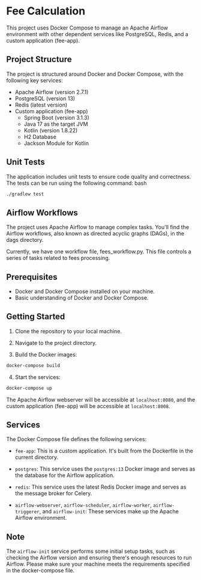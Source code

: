 # Fee Calculation

This project uses Docker Compose to manage an Apache Airflow environment with other dependent services like PostgreSQL, Redis, and a custom application (fee-app).

## Project Structure

The project is structured around Docker and Docker Compose, with the following key services:

- Apache Airflow (version 2.7.1)
- PostgreSQL (version 13)
- Redis (latest version)
- Custom application (fee-app)
  - Spring Boot (version 3.1.3)
  - Java 17 as the target JVM
  - Kotlin (version 1.8.22)
  - H2 Database
  - Jackson Module for Kotlin

## Unit Tests

The application includes unit tests to ensure code quality and correctness. The tests can be run using the following command:
bash

```bash
./gradlew test
```

## Airflow Workflows

The project uses Apache Airflow to manage complex tasks. You'll find the Airflow workflows, also known as directed acyclic graphs (DAGs), in the dags directory.

Currently, we have one workflow file, fees_workflow.py. This file controls a series of tasks related to fees processing.


## Prerequisites

- Docker and Docker Compose installed on your machine.
- Basic understanding of Docker and Docker Compose.

## Getting Started

1. Clone the repository to your local machine.

2. Navigate to the project directory.

3. Build the Docker images:

```bash
docker-compose build
```

4. Start the services:

```bash
docker-compose up
```

The Apache Airflow webserver will be accessible at `localhost:8080`, and the custom application (fee-app) will be accessible at `localhost:8008`.

## Services

The Docker Compose file defines the following services:

- `fee-app`: This is a custom application. It's built from the Dockerfile in the current directory.

- `postgres`: This service uses the `postgres:13` Docker image and serves as the database for the Airflow application.

- `redis`: This service uses the latest Redis Docker image and serves as the message broker for Celery.

- `airflow-webserver`, `airflow-scheduler`, `airflow-worker`, `airflow-triggerer`, and `airflow-init`: These services make up the Apache Airflow environment.

## Note

The `airflow-init` service performs some initial setup tasks, such as checking the Airflow version and ensuring there's enough resources to run Airflow. Please make sure your machine meets the requirements specified in the docker-compose file.
